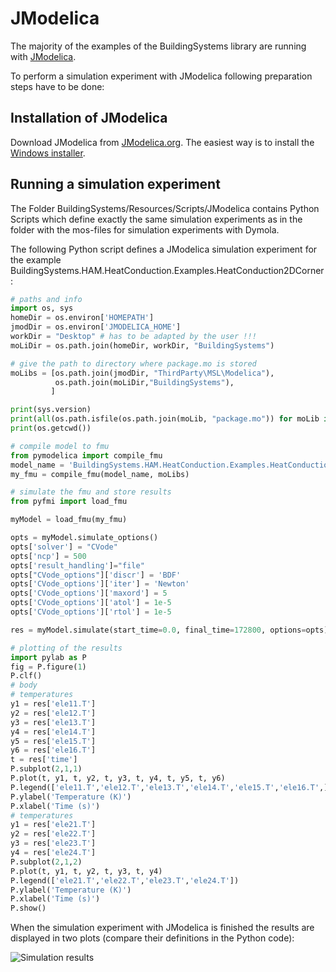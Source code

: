 JModelica
=========

The majority of the examples of the BuildingSystems library are running with [JModelica](https://jmodelica.org/).

To perform a simulation experiment with JModelica following preparation steps have to be done:

## Installation of JModelica
Download JModelica from [JModelica.org](https://jmodelica.org).
The easiest way is to install the [Windows installer](https://jmodelica.org/downloads/JModelica.org-2.2.exe).

## Running a simulation experiment
The Folder BuildingSystems/Resources/Scripts/JModelica contains Python Scripts
which define exactly the same simulation experiments as in the folder with the
mos-files for simulation experiments with Dymola.

The following Python script defines a JModelica simulation experiment for the example BuildingSystems.HAM.HeatConduction.Examples.HeatConduction2DCorner:

```python
# paths and info
import os, sys
homeDir = os.environ['HOMEPATH']
jmodDir = os.environ['JMODELICA_HOME']
workDir = "Desktop" # has to be adapted by the user !!!
moLiDir = os.path.join(homeDir, workDir, "BuildingSystems")

# give the path to directory where package.mo is stored
moLibs = [os.path.join(jmodDir, "ThirdParty\MSL\Modelica"),
		  os.path.join(moLiDir,"BuildingSystems"),
         ]

print(sys.version)
print(all(os.path.isfile(os.path.join(moLib, "package.mo")) for moLib in moLibs))
print(os.getcwd())

# compile model to fmu
from pymodelica import compile_fmu
model_name = 'BuildingSystems.HAM.HeatConduction.Examples.HeatConduction2DCorner'
my_fmu = compile_fmu(model_name, moLibs)

# simulate the fmu and store results
from pyfmi import load_fmu

myModel = load_fmu(my_fmu)

opts = myModel.simulate_options()
opts['solver'] = "CVode"
opts['ncp'] = 500
opts['result_handling']="file"
opts["CVode_options"]['discr'] = 'BDF'
opts['CVode_options']['iter'] = 'Newton'
opts['CVode_options']['maxord'] = 5
opts['CVode_options']['atol'] = 1e-5
opts['CVode_options']['rtol'] = 1e-5

res = myModel.simulate(start_time=0.0, final_time=172800, options=opts)

# plotting of the results
import pylab as P
fig = P.figure(1)
P.clf()
# body
# temperatures
y1 = res['ele11.T']
y2 = res['ele12.T']
y3 = res['ele13.T']
y4 = res['ele14.T']
y5 = res['ele15.T']
y6 = res['ele16.T']
t = res['time']
P.subplot(2,1,1)
P.plot(t, y1, t, y2, t, y3, t, y4, t, y5, t, y6)
P.legend(['ele11.T','ele12.T','ele13.T','ele14.T','ele15.T','ele16.T',])
P.ylabel('Temperature (K)')
P.xlabel('Time (s)')
# temperatures
y1 = res['ele21.T']
y2 = res['ele22.T']
y3 = res['ele23.T']
y4 = res['ele24.T']
P.subplot(2,1,2)
P.plot(t, y1, t, y2, t, y3, t, y4)
P.legend(['ele21.T','ele22.T','ele23.T','ele24.T'])
P.ylabel('Temperature (K)')
P.xlabel('Time (s)')
P.show()
```
When the simulation experiment with JModelica is finished the results are displayed in two plots (compare their definitions in the Python code):

![Simulation results](https://github.com/UdK-VPT/BuildingSystems/blob/master/BuildingSystems/Resources/Images/Resources/Scripts/JModelica/HeatConduction2DCorner.png)

